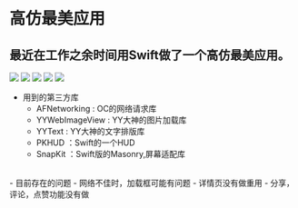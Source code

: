 # 高仿最美应用
最近在工作之余时间用Swift做了一个高仿最美应用。
---
![](https://github.com/lyimin/beautifulApp/blob/master/BeautifulApp/BeautifulApp/Source/1.gif)
![](https://github.com/lyimin/beautifulApp/blob/master/BeautifulApp/BeautifulApp/Source/2.gif)
![](https://github.com/lyimin/beautifulApp/blob/master/BeautifulApp/BeautifulApp/Source/3.PNG)
![](https://github.com/lyimin/beautifulApp/blob/master/BeautifulApp/BeautifulApp/Source/4.PNG)
![](https://github.com/lyimin/beautifulApp/blob/master/BeautifulApp/BeautifulApp/Source/5.PNG)
- 用到的第三方库
  - AFNetworking   : OC的网络请求库
  - YYWebImageView : YY大神的图片加载库
  - YYText         : YY大神的文字排版库
  - PKHUD          ：Swift的一个HUD
  - SnapKit        ：Swift版的Masonry,屏幕适配库
<br>
- 目前存在的问题
  - 网络不佳时，加载框可能有问题
  - 详情页没有做重用
  - 分享，评论，点赞功能没有做
<br>
